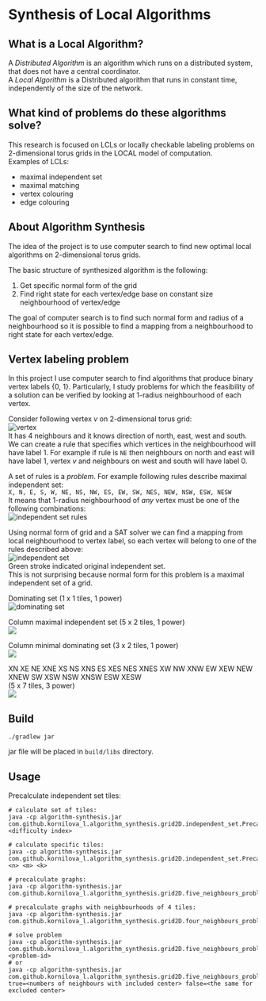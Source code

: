 # Synthesis of Local Algorithms

## What is a Local Algorithm?
A _Distributed Algorithm_ is an algorithm which runs on a distributed system, that does not have a central coordinator.  
A _Local Algorithm_ is a Distributed algorithm that runs in constant time, independently of the size of the network.

## What kind of problems do these algorithms solve?
This research is focused on LCLs or locally checkable labeling problems on 2-dimensional torus grids in the LOCAL model of computation.  
 Examples of LCLs:
 * maximal independent set
 * maximal matching
 * vertex colouring
 * edge colouring

## About Algorithm Synthesis
The idea of the project is to use computer search to find new optimal local algorithms on 2-dimensional torus grids.

The basic structure of synthesized algorithm is the following:
1. Get specific normal form of the grid
2. Find right state for each vertex/edge base on constant size neighbourhood of vertex/edge

The goal of computer search is to find such normal form and radius of a neighbourhood so it is possible to find a mapping from a neighbourhood to right state for each vertex/edge.

## Vertex labeling problem  
 In this project I use computer search to find algorithms that produce binary vertex labels {0, 1}. Particularly, I study problems for which the feasibility of a solution can be verified by looking at 1-radius neighbourhood of each vertex.
 
 Consider following vertex _v_ on 2-dimensional torus grid:  
 ![vertex](images/xnesw.png)  
 It has 4 neighbours and it knows direction of north, east, west and south.  
 We can create a rule that specifies which vertices in the neighbourhood will have label 1. For example if rule is `NE` then neighbours on north and east will have label 1, vertex _v_ and neighbours on west and south will have label 0.
 
 A set of rules is a _problem_. For example following rules describe maximal independent set:  
 `X, N, E, S, W, NE, NS, NW, ES, EW, SW, NES, NEW, NSW, ESW, NESW`  
 It means that 1-radius neighbourhood of _any_ vertex must be one of the following combinations:  
 ![independent set rules](images/is_rules.png)
 
 
Using normal form of grid and a SAT solver we can find a mapping from local neighbourhood to vertex label, so each vertex will belong to one of the rules described above:  
![independent set](images/is.png)  
Green stroke indicated original independent set.  
This is not surprising because normal form for this problem is a maximal independent set of a grid.

Dominating set (1 x 1 tiles, 1 power)  
![dominating set](images/dominating_set.png)

Column maximal independent set (5 x 2 tiles, 1 power)  
![](images/column_maximal_is.png)

Column minimal dominating set (3 x 2 tiles, 1 power)  
![](images/column_minimal_ds.png)

XN XE NE XNE XS NS XNS ES XES NES XNES XW NW XNW EW XEW NEW XNEW SW XSW NSW XNSW ESW XESW  
(5 x 7 tiles, 3 power)  
![](images/01_grid.png)

## Build
```
./gradlew jar
```
jar file will be placed in `build/libs` directory.

## Usage
Precalculate independent set tiles:
```
# calculate set of tiles:
java -cp algorithm-synthesis.jar com.github.kornilova_l.algorithm_synthesis.grid2D.independent_set.PrecalculateTilesKt <difficulty index>

# calculate specific tiles:
java -cp algorithm-synthesis.jar com.github.kornilova_l.algorithm_synthesis.grid2D.independent_set.PrecalculateTilesKt <n> <m> <k>

# precalculate graphs:
java -cp algorithm-synthesis.jar com.github.kornilova_l.algorithm_synthesis.grid2D.five_neighbours_problems.PrecalculateGraphsKt

# precalculate graphs with neighbourhoods of 4 tiles:
java -cp algorithm-synthesis.jar com.github.kornilova_l.algorithm_synthesis.grid2D.four_neighbours_problems.PrecalculateGraphsKt

# solve problem
java -cp algorithm-synthesis.jar com.github.kornilova_l.algorithm_synthesis.grid2D.five_neighbours_problems.MainKt <problem-id>
# or
java -cp algorithm-synthesis.jar com.github.kornilova_l.algorithm_synthesis.grid2D.five_neighbours_problems.MainKt true=<numbers of neighbours with included center> false=<the same for excluded center>
```
